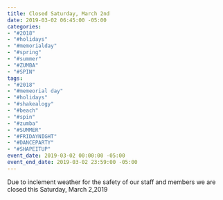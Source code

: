 ```yaml
---
title: Closed Saturday, March 2nd
date: 2019-03-02 06:45:00 -05:00
categories:
- "#2018"
- "#holidays"
- "#memorialday"
- "#spring"
- "#summer"
- "#ZUMBA"
- "#SPIN"
tags:
- "#2018"
- "#memeorial day"
- "#holidays"
- "#shakealogy"
- "#beach"
- "#spin"
- "#zumba"
- "#SUMMER"
- "#FRIDAYNIGHT"
- "#DANCEPARTY"
- "#SHAPEITUP"
event_date: 2019-03-02 00:00:00 -05:00
event_end_date: 2019-03-02 23:59:00 -05:00
---
```


Due to inclement weather for the safety of our staff and members we are closed this Saturday, March 2,2019